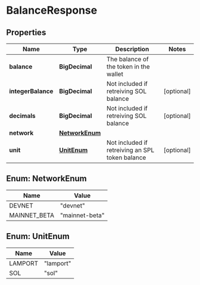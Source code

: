 

# BalanceResponse


## Properties

Name | Type | Description | Notes
------------ | ------------- | ------------- | -------------
**balance** | **BigDecimal** | The balance of the token in the wallet | 
**integerBalance** | **BigDecimal** | Not included if retreiving SOL balance |  [optional]
**decimals** | **BigDecimal** | Not included if retreiving SOL balance |  [optional]
**network** | [**NetworkEnum**](#NetworkEnum) |  | 
**unit** | [**UnitEnum**](#UnitEnum) | Not included if retreiving an SPL token balance |  [optional]



## Enum: NetworkEnum

Name | Value
---- | -----
DEVNET | &quot;devnet&quot;
MAINNET_BETA | &quot;mainnet-beta&quot;



## Enum: UnitEnum

Name | Value
---- | -----
LAMPORT | &quot;lamport&quot;
SOL | &quot;sol&quot;



